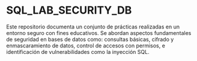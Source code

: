 # SQL_LAB_SECURITY_DB
Este repositorio documenta un conjunto de prácticas realizadas en un entorno seguro con fines educativos. Se abordan aspectos fundamentales de seguridad en bases de datos como: consultas básicas, cifrado y enmascaramiento de datos, control de accesos con permisos, e identificación de vulnerabilidades como la inyección SQL.
